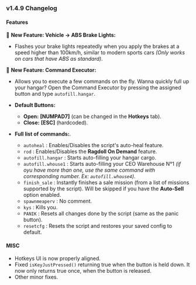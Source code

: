 ### v1.4.9 Changelog

#### Features

🎉 **New Feature: Vehicle -> ABS Brake Lights:**

- Flashes your brake lights repeatedly when you apply the brakes at a speed higher than 100km/h, similar to modern sports cars *(Only works on cars that have ABS as standard)*.

🎉 **New Feature: Command Executor:**

- Allows you to execute a few commands on the fly. Wanna quickly full up your hangar? Open the Command Executor by pressing the assigned button and type `autofill.hangar`.
- **Default Buttons:**
  - **Open:** **[NUMPAD7]** (can be changed in the **Hotkeys** tab).
  - **Close:** **[ESC]** (hardcoded).

- **Full list of commands:**.
  - `autoheal` : Enables/Disables the script's auto-heal feature.
  - `rod` : Enables/Disables the **Ragdoll On Demand** feature.
  - `autofill.hangar` : Starts auto-filling your hangar cargo.
  - `autofill.whouse1` : Starts auto-filling your CEO Warehouse N°1 *(if oyu have more than one, use the same command with corresponding number. Ex: `autofill.whouse4`)*.
  - `finish_sale` : Instantly finishes a sale mission (from a list of missions supported by the script). Will be skipped if you have the **Auto-Sell** option enabled.
  - `spawnmeaperv` : No comment.
  - `kys` : Kills you.
  - `PANIK` : Resets all changes done by the script (same as the panic button).
  - `resetcfg` : Resets the script and restores your saved config to default.

#### MISC

- Hotkeys UI is now properly aligned.
- Fixed `isKeyJustPressed()` returning true when the button is held down. It now only returns true once, when the button is released.
- Other minor fixes.

